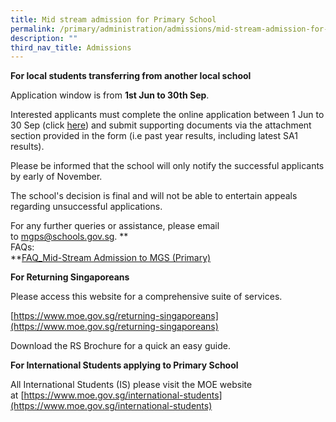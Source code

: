 ```yaml
---
title: Mid stream admission for Primary School
permalink: /primary/administration/admissions/mid-stream-admission-for-primary-school/
description: ""
third_nav_title: Admissions
---
```

**For local students transferring from another local school**


Application window is from **1st Jun to 30th Sep**.
  

Interested applicants must complete the online application between 1 Jun to 30 Sep (click [here](https://form.gov.sg/62901bee6c8b460015882888)) and submit supporting documents via the attachment section provided in the form (i.e past year results, including latest SA1 results). 

  

Please be informed that the school will only notify the successful applicants by early of November. 

The school's decision is final and will not be able to entertain appeals regarding unsuccessful applications. 

For any further queries or assistance, please email to [mgps@schools.gov.sg](mailto:mgps@schools.gov.sg). **  
FAQs:  
**[FAQ\_Mid-Stream Admission to MGS (Primary)](https://drive.google.com/file/d/1927gu4m7nP8jlwzNaG6wd186E8dNIsmU/view?usp=sharing)  
  

**For Returning Singaporeans**  

Please access this website for a comprehensive suite of services. 

[https://www.moe.gov.sg/returning-singaporeans](https://www.moe.gov.sg/returning-singaporeans)

Download the RS Brochure for a quick an easy guide.

**For International Students applying to Primary School**  

All International Students (IS) please visit the MOE website at [https://www.moe.gov.sg/international-students](https://www.moe.gov.sg/international-students)
